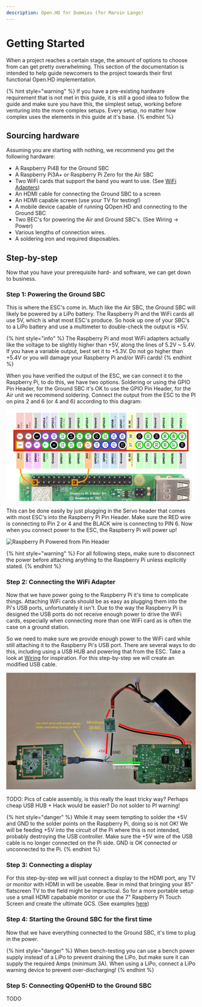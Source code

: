 ```yaml
---
description: Open.HD for Dummies (for Marvin Lange)
---
```


# Getting Started

When a project reaches a certain stage, the amount of options to choose from can get pretty overwhelming. This section of the documentation is intended to help guide newcomers to the project towards their first functional Open.HD implementation. 

{% hint style="warning" %}
If you have a pre-existing hardware requirement that is not met in this guide, it is still a good idea to follow the guide and make sure you have this, the simplest setup, working before venturing into the more complex setups. Every setup, no matter how complex uses the elements in this guide at it's base.
{% endhint %}

## Sourcing hardware

Assuming you are starting with nothing, we recommend you get the following hardware:

* A Raspberry Pi4B for the Ground SBC
* A Raspberry Pi3A+ or Raspberry Pi Zero for the Air SBC
* Two WiFi cards that support the band you want to use. \(See [WiFi Adapters](../hardware/wifi-adapters.md)\)
* An HDMI cable for connecting the Ground SBC to a screen
* An HDMI capable screen \(use your TV for testing!\)
* A mobile device capable of running QOpen.HD and connecting to the Ground SBC
* Two BEC's for powering the Air and Ground SBC's. \(See Wiring -&gt; Power\)
* Various lengths of connection wires.
* A soldering iron and required disposables.

## Step-by-step

Now that you have your prerequisite hard- and software, we can get down to business.

### Step 1: Powering the Ground SBC

This is where the ESC's come in. Much like the Air SBC, the Ground SBC will likely be powered by a LiPo battery. The Raspberry Pi and the WiFi cards all use 5V, which is what most ESC's produce. So hook up one of your SBC's to a LiPo battery and use a multimeter to double-check the output is +5V.

{% hint style="info" %}
The Raspberry Pi and most WiFi adapters actually like the voltage to be slightly higher than +5V, along the lines of 5.2V ~ 5.4V. If you have a variable output, best set it to +5.3V. Do not go higher than +5.4V or you will damage your Raspberry Pi and/or WiFi cards!
{% endhint %}

When you have verified the output of the ESC, we can connect it to the Raspberry Pi, to do this, we have two options. Soldering or using the GPIO Pin Header, for the Ground SBC it's OK to use the GPIO Pin Header, for the Air unit we recommend soldering. Connect the output from the ESC to the PI on pins 2 and 6 \(or 4 and 6\) according to this diagram:

![The Raspberry Pi GPIO Pin Header \(Raspberry Pi Spy\)](../.gitbook/assets/image.png)

This can be done easily by just plugging in the Servo header that comes with most ESC's into the Raspberry Pi Pin Header. Make sure the RED wire is connecting to Pin 2 or 4 and the BLACK wire is connecting to PIN 6. Now when you connect power to the ESC, the Raspberry Pi will power up!

![Raspberry Pi Powered from Pin Header](../.gitbook/assets/image%20%281%29.png)

{% hint style="warning" %}
For all following steps, make sure to disconnect the power before attaching anything to the Raspberry Pi unless explicitly stated.
{% endhint %}

### Step 2: Connecting the WiFi Adapter

Now that we have power going to the Raspberry Pi it's time to complicate things. Attaching WiFi cards should be as easy as plugging them into the Pi's USB ports, unfortunately it isn't. Due to the way the Raspberry Pi is designed the USB ports do not receive enough power to drive the WiFi cards, especially when connecting more than one WiFi card as is often the case on a ground station.

So we need to make sure we provide enough power to the WiFi card while still attaching it to the Raspberry Pi's USB port. There are several ways to do this, including using a USB HUB and powering that from the ESC. Take a look at [Wiring](../hardware/wiring.md) for inspiration. For this step-by-step we will create an modified USB cable.

![The basic diagram we want to achieve for this step](../.gitbook/assets/image%20%284%29.png)

TODO: Pics of cable assembly, is this really the least tricky way? Perhaps cheap USB HUB + Hack would be easier? Do not solder to PI warning!

{% hint style="danger" %}
While it may seem tempting to solder the +5V and GND to the solder points on the Raspberry Pi, doing so is not OK! We will be feeding +5V into the circuit of the Pi where this is not intended, probably destroying the USB controller. Make sure the +5V wire of the USB cable is no longer connected on the Pi side. GND is OK connected or unconnected to the Pi.
{% endhint %}

### Step 3: Connecting a display

For this step-by-step we will just connect a display to the HDMI port, any TV or monitor with HDMI in will be useable. Bear in mind that bringing your 85" flatscreen TV to the field might be impractical. So for a more portable setup use a small HDMI capabable monitor or use the 7" Raspberry Pi Touch Screen and create the ultimate GCS. \(See examples [here](https://discuss.openhdfpv.com/c/custom-tx-aio/9)\)

### Step 4: Starting the Ground SBC for the first time

Now that we have everything connected to the Ground SBC, it's time to plug in the power. 

{% hint style="danger" %}
When bench-testing you can use a bench power supply instead of a LiPo to prevent draining the LiPo, but make sure it can supply the required Amps \(minimum 3A\). When using a LiPo, connect a LiPo warning device to prevent over-discharging!
{% endhint %}

### Step 5: Connecting QOpenHD to the Ground SBC

TODO

